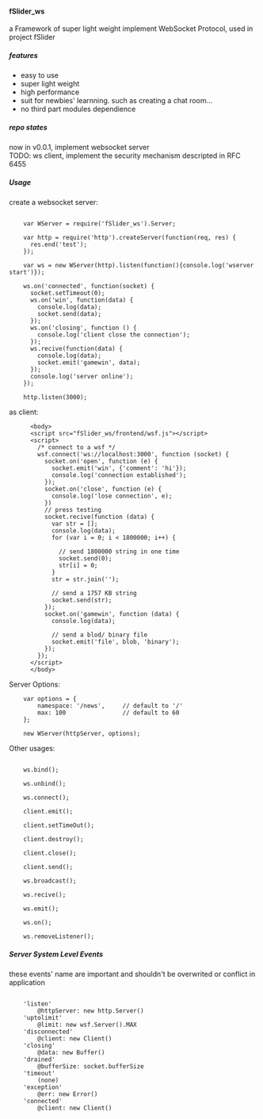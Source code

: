 #### fSlider_ws
a Framework of super light weight implement WebSocket Protocol, used in project fSlider

##### features

+ easy to use
+ super light weight
+ high performance
+ suit for newbies' learnning. such as creating a chat room...
+ no third part modules dependience

##### repo states

now in v0.0.1, implement websocket server  
TODO: ws client, implement the security mechanism descripted in RFC 6455

##### Usage

create a websocket server:
```

    var WServer = require('fSlider_ws').Server;

    var http = require('http').createServer(function(req, res) {
      res.end('test');
    });

    var ws = new WServer(http).listen(function(){console.log('wserver start')});

    ws.on('connected', function(socket) { 
      socket.setTimeout(0);
      ws.on('win', function(data) { 
        console.log(data);
        socket.send(data);
      });
      ws.on('closing', function () {
        console.log('client close the connection');
      });
      ws.recive(function(data) {
        console.log(data);
        socket.emit('gamewin', data);
      });
      console.log('server online'); 
    });

    http.listen(3000);
```

as client:
```
      <body>
      <script src="fSlider_ws/frontend/wsf.js"></script>
      <script>
        /* connect to a wsf */
        wsf.connect('ws://localhost:3000', function (socket) {
          socket.on('open', function (e) {
            socket.emit('win', {'comment': 'hi'});
            console.log('connection established');
          });
          socket.on('close', function (e) {
            console.log('lose connection', e);
          })          
          // press testing
          socket.recive(function (data) {
            var str = [];
            console.log(data);
            for (var i = 0; i < 1800000; i++) {
              
              // send 1800000 string in one time
              socket.send(0);
              str[i] = 0;
            }
            str = str.join('');

            // send a 1757 KB string
            socket.send(str);
          });
          socket.on('gamewin', function (data) {
            console.log(data);

            // send a blod/ binary file
            socket.emit('file', blob, 'binary');
          }); 
        });
      </script>
      </body>
```

Server Options:

```
    var options = {
        namespace: '/news',     // default to '/'
        max: 100                // default to 60
    };

    new WServer(httpServer, options);
```

Other usages:

```

    ws.bind();

    ws.unbind();

    ws.connect();

    client.emit();

    client.setTimeOut();

    client.destroy();

    client.close();

    client.send();

    ws.broadcast();

    ws.recive();

    ws.emit();

    ws.on();

    ws.removeListener();
```

##### Server System Level Events
these events' name are important and shouldn't be overwrited or conflict in application
```
    
    'listen' 
        @httpServer: new http.Server()
    'uptolimit' 
        @limit: new wsf.Server().MAX
    'disconnected' 
        @client: new Client()
    'closing' 
        @data: new Buffer()
    'drained' 
        @bufferSize: socket.bufferSize
    'timeout'
        (none)
    'exception' 
        @err: new Error()
    'connected' 
        @client: new Client()
```